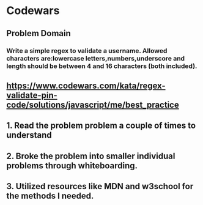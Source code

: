 

# Codewars

## Problem Domain 

### Write a simple regex to validate a username. Allowed characters are:lowercase letters,numbers,underscore and length should be between 4 and 16 characters (both included). 

## https://www.codewars.com/kata/regex-validate-pin-code/solutions/javascript/me/best_practice


## 1. Read the problem problem a couple of times to understand 
## 2. Broke the problem into smaller individual problems through whiteboarding.
## 3. Utilized resources like MDN and w3school for the methods I needed.

